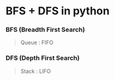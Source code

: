 
# BFS + DFS in python

### BFS (Breadth First Search)
> Queue : FIFO

### DFS (Depth First Search)
> Stack : LIFO
